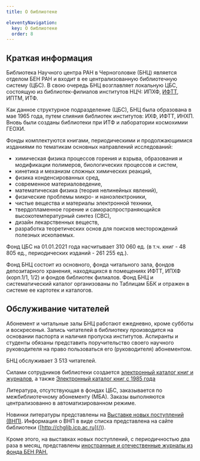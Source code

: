 ```yaml
---
title: О библиотеке

eleventyNavigation:
  key: О библиотеке
  order: 8
---
```


## Краткая информация

Библиотека Научного центра РАН в Черноголовке (БНЦ) является отделом БЕН РАН и входит в ее централизованную библиотечную систему (ЦБС). В свою очередь БНЦ возглавляет локальную ЦБС, состоящую из библиотек-филиалов институтов НЦЧ: ИПХФ, [ИФТТ](http://www.issp.ac.ru/lib/), ИПТМ, ИТФ.

Как данное структурное подразделение (ЦБС), БНЦ была образована в мае 1965 года, путем слияния библиотек институтов: ИХФ, ИФТТ, ИНХП. Вновь были созданы библиотеки при ИТФ и лаборатории космохимии ГЕОХИ.

Фонды комплектуются книгами, периодическими и продолжающимися изданиями по тематикам основных направлений исследований:

- химическая физика процессов горения и взрыва, образования и модификации полимеров, биологических процессов и систем,
- кинетика и механизм сложных химических реакций,
- физика конденсированных сред,
- современное материаловедение,
- математическая физика (теория нелинейных явлений),
- физические проблемы микро- и наноэлектроники,
- чистые вещества и материалы электронной техники,
- твердопламенное горение и самораспространяющийся высокотемпературный синтез (СВС),
- дизайн лекарственных веществ,
- разработка теоретических основ для поисков месторождений полезных ископаемых.

Фонд ЦБС на 01.01.2021 года насчитывает 310 060 ед. (в т.ч. книг - 48 805 ед., периодических изданий - 261 255 ед.).

Фонд БНЦ состоит из основного, фонда читального зала, фондов депозитарного хранения, находящихся в помещениях ИФТТ, ИПХФ (корп.1/1, 1/2) и фондов библиотек филиалов. Фонд БНЦ и систематический каталог организованы по Таблицам ББК и отражен в системе ее картотек и каталогов.

## Обслуживание читателей

Абонемент и читальные залы БНЦ работают ежедневно, кроме субботы и воскресенья. Запись читателей в библиотеку производится на основании паспорта и наличия пропуска институтов. Аспиранты и студенты обязаны представить поручительство своего научного руководителя на право пользоваться его (руководителя) абонементом.

БНЦ обслуживает 3 513 читателей.

Силами сотрудников библиотеки создается [электронный каталог книг и журналов](/ec/), а также [Электронный каталог книг с 1985 года](http://bibliobus.chant.ru/)

Литература, отсутствующая в фондах ЦБС, заказывается по межбиблиотечному абонементу (МБА). Заказы выполняются централизованно в автоматизированном режиме.

Новинки литературы представлены на [Выставке новых поступлений (ВНП)](/BNP/). Информация о ВНП в виде списка представлена на сайте библиотеки ([http://chglib.icp.ac.ru](/)).

Кроме этого, на выставках новых поступлений, с периодичностью два раза в месяц, представлены [иностранные и отечественные журналы из фонда БЕН РАН.](/BENex/)
